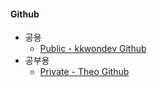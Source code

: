 #### Github
- 공용
  - [Public - kkwondev Github](https://github.com/kkwondev)
- 공부용
  - [Private - Theo Github](https://github.com/theo-kkk)
